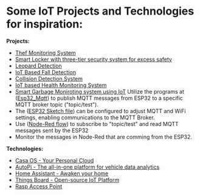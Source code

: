 
# Some IoT Projects and Technologies for inspiration:

**Projects:**
* [Thef Monitoring System](https://github.com/arpitya/Theft-Monitoring-System)
* [Smart Locker with three-tier security system for excess safety](https://github.com/deadshot-21/Smart-OTP-Based-Locker)
* [Leopard Detection](https://github.com/arnav-deep/leopard-detection)
* [IoT Based Fall Detection](https://github.com/RishitaReddyChilla/IOT-based-Fall-Detection-System)
* [Collision Detection System](https://github.com/G-Karishni/Collision-Detection-System)
* [IoT based Health Monitoring System](https://github.com/PiyushRaj714/IoT-based-health-monitoring-system)
* [Smart Garbage Moniroting system using IoT](https://github.com/hegdepavankumar/smart-garbage-monitoring-system-using-iot)
Utilize the programs at ([Esp32_Mqtt](Esp32_Mqtt)) to publish MQTT messages from ESP32 to a specific MQTT broker topic ("topic/test").
* The ([ESP32 Sketch file](Esp32_Mqtt/Esp32_Mqtt.ino)) can be configured to adjust MQTT and WiFi settings, enabling communications to the MQTT Broker.
* Use ([Node-Red flow](Node_Red/node_red_mqtt.json)) to subscribe to "topic/test" and read MQTT messages sent by the ESP32
* Monitor the messages in Node-Red that are comming from the ESP32. 

**Technologies:**
* [Casa OS - Your Personal Cloud](https://casaos.io/)
* [AutoPi - The all-in-one platform for vehicle data analytics](https://www.autopi.io/)
* [Home Assistant - Awaken your home](https://www.home-assistant.io/)
* [Things Board - Open-source IoT Platform](https://thingsboard.io/)
* [Rasp Access Point](https://raspap.com/)